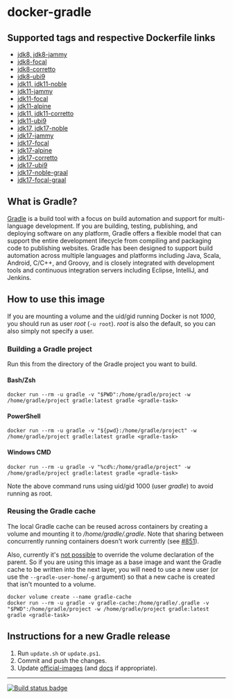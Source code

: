 # docker-gradle

## Supported tags and respective Dockerfile links

* [jdk8, jdk8-jammy](https://github.com/keeganwitt/docker-gradle/blob/master/jdk8-jammy/Dockerfile)
* [jdk8-focal](https://github.com/keeganwitt/docker-gradle/blob/master/jdk8-focal/Dockerfile)
* [jdk8-corretto](https://github.com/keeganwitt/docker-gradle/blob/master/jdk8-corretto/Dockerfile)
* [jdk8-ubi9](https://github.com/keeganwitt/docker-gradle/blob/master/jdk8-ubi9/Dockerfile)
* [jdk11, jdk11-noble](https://github.com/keeganwitt/docker-gradle/blob/master/jdk11-noble/Dockerfile)
* [jdk11-jammy](https://github.com/keeganwitt/docker-gradle/blob/master/jdk11-jammy/Dockerfile)
* [jdk11-focal](https://github.com/keeganwitt/docker-gradle/blob/master/jdk11-focal/Dockerfile)
* [jdk11-alpine](https://github.com/keeganwitt/docker-gradle/blob/master/jdk11-alpine/Dockerfile)
* [jdk11, jdk11-corretto](https://github.com/keeganwitt/docker-gradle/blob/master/jdk11-corretto/Dockerfile)
* [jdk11-ubi9](https://github.com/keeganwitt/docker-gradle/blob/master/jdk11-ubi9/Dockerfile)
* [jdk17, jdk17-noble](https://github.com/keeganwitt/docker-gradle/blob/master/jdk17-noble/Dockerfile)
* [jdk17-jammy](https://github.com/keeganwitt/docker-gradle/blob/master/jdk17-jammy/Dockerfile)
* [jdk17-focal](https://github.com/keeganwitt/docker-gradle/blob/master/jdk17-focal/Dockerfile)
* [jdk17-alpine](https://github.com/keeganwitt/docker-gradle/blob/master/jdk17-alpine/Dockerfile)
* [jdk17-corretto](https://github.com/keeganwitt/docker-gradle/blob/master/jdk17-corretto/Dockerfile)
* [jdk17-ubi9](https://github.com/keeganwitt/docker-gradle/blob/master/jdk17-ubi9/Dockerfile)
* [jdk17-noble-graal](https://github.com/keeganwitt/docker-gradle/blob/master/jdk17-noble-graal/Dockerfile)
* [jdk17-focal-graal](https://github.com/keeganwitt/docker-gradle/blob/master/jdk17-focal-graal/Dockerfile)

## What is Gradle?

[Gradle](https://gradle.org/) is a build tool with a focus on build automation and support for multi-language development. If you are building, testing, publishing, and deploying software on any platform, Gradle offers a flexible model that can support the entire development lifecycle from compiling and packaging code to publishing websites. Gradle has been designed to support build automation across multiple languages and platforms including Java, Scala, Android, C/C++, and Groovy, and is closely integrated with development tools and continuous integration servers including Eclipse, IntelliJ, and Jenkins.

## How to use this image

If you are mounting a volume and the uid/gid running Docker is not *1000*, you should run as user *root* (`-u root`).
*root* is also the default, so you can also simply not specify a user.

### Building a Gradle project

Run this from the directory of the Gradle project you want to build.

#### Bash/Zsh

`docker run --rm -u gradle -v "$PWD":/home/gradle/project -w /home/gradle/project gradle:latest gradle <gradle-task>`

#### PowerShell

`docker run --rm -u gradle -v "${pwd}:/home/gradle/project" -w /home/gradle/project gradle:latest gradle <gradle-task>`

#### Windows CMD

`docker run --rm -u gradle -v "%cd%:/home/gradle/project" -w /home/gradle/project gradle:latest gradle <gradle-task>`

Note the above command runs using uid/gid 1000 (user *gradle*) to avoid running as root.

### Reusing the Gradle cache

The local Gradle cache can be reused across containers by creating a volume and mounting it to _/home/gradle/.gradle_.
Note that sharing between concurrently running containers doesn't work currently
(see [#851](https://github.com/gradle/gradle/issues/851)).

Also, currently it's [not possible](https://github.com/moby/moby/issues/3465) to override the volume declaration of the parent.
So if you are using this image as a base image and want the Gradle cache to be written into the next layer, you will need to use a new user (or use the `--gradle-user-home`/`-g` argument) so that a new cache is created that isn't mounted to a volume.

```
docker volume create --name gradle-cache
docker run --rm -u gradle -v gradle-cache:/home/gradle/.gradle -v "$PWD":/home/gradle/project -w /home/gradle/project gradle:latest gradle <gradle-task>
```

## Instructions for a new Gradle release

1. Run `update.sh` or `update.ps1`.
1. Commit and push the changes.
1. Update [official-images](https://github.com/docker-library/official-images) (and [docs](https://github.com/docker-library/docs) if appropriate).

---
[![Build status badge](https://github.com/keeganwitt/docker-gradle/workflows/GitHub%20CI/badge.svg)](https://github.com/keeganwitt/docker-gradle/actions?query=workflow%3A%22GitHub+CI%22)
